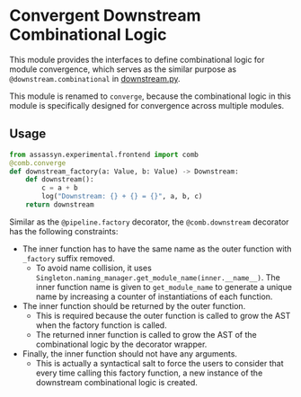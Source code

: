 # Convergent Downstream Combinational Logic

This module provides the interfaces to define combinational logic
for module convergence, which serves as the similar purpose as
`@downstream.combinational` in [downstream.py](../../ir/module//downstream.py).

This module is renamed to `converge`, because the combinational logic
in this module is specifically designed for convergence across multiple
modules.

## Usage

```python
from assassyn.experimental.frontend import comb
@comb.converge
def downstream_factory(a: Value, b: Value) -> Downstream:
    def downstream():
        c = a + b
        log("Downstream: {} + {} = {}", a, b, c)
    return downstream
```

Similar as the `@pipeline.factory` decorator, the `@comb.downstream` decorator
has the following constraints:
- The inner function has to have the same name as the outer function
  with `_factory` suffix removed.
   - To avoid name collision, it uses `Singleton.naming_manager.get_module_name(inner.__name__)`.
     The inner function name is given to `get_module_name` to generate a unique name
     by increasing a counter of instantiations of each function.
- The inner function should be returned by the outer function.
  - This is required because the outer function is called to grow the AST
    when the factory function is called.
  - The returned inner function is called to grow the AST of the
    combinational logic by the decorator wrapper.
- Finally, the inner function should not have any arguments.
  - This is actually a syntactical salt to force the users to consider
    that every time calling this factory function, a new instance of
    the downstream combinational logic is created.